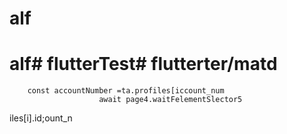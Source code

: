 # alf
# alf# flutterTest# flutterter/matd

        const accountNumber =ta.profiles[iccount_num
                        await page4.waitFelementSlector5
iles[i].id;ount_n
